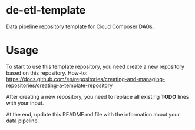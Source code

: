 # de-etl-template

Data pipeline repository template for Cloud Composer DAGs.

# Usage

To start to use this template repository, you need create a new repository based on this repository. 
How-to: https://docs.github.com/en/repositories/creating-and-managing-repositories/creating-a-template-repository

After creating a new repository, you need to replace all existing __TODO__ lines with your input.

At the end, update this README.md file with the information about your data pipeline.
